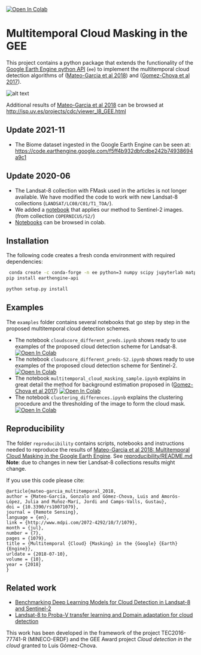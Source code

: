 [![Open In Colab](https://colab.research.google.com/assets/colab-badge.svg)](https://colab.research.google.com/github/IPL-UV/ee_ipl_uv/blob/master/examples/cloudscore_different_preds.ipynb)

# Multitemporal Cloud Masking in the GEE

This project contains a python package that extends the functionality of the [Google Earth Engine python API](https://developers.google.com/earth-engine/#api) (`ee`) to
implement the multitemporal cloud detection algorithms of ([Mateo-Garcia et al 2018](http://dx.doi.org/10.3390/rs10071079)) and ([Gomez-Chova et al 2017](http://dx.doi.org/10.1117/1.JRS.11.015005)).

![alt text](esquema_GEE.png)

Additional results of [Mateo-Garcia et al 2018](http://dx.doi.org/10.3390/rs10071079) can be browsed at http://isp.uv.es/projects/cdc/viewer_l8_GEE.html

## Update 2021-11

* The Biome dataset ingested in the Google Earth Engine can be seen at: https://code.earthengine.google.com/f5ff4b932dbfcdbe242b74938694a9c1

## Update 2020-06

* The Landsat-8 collection with FMask used in the articles is not longer available. We have modified the code to work with new Landsat-8 collections (`LANDSAT/LC08/C01/T1_TOA/`).
* We added a [notebook](#Examples) that applies our method to Sentinel-2 images. (from collection `COPERNICUS/S2/`)
* [Notebooks](#Examples) can be browsed in colab.

## Installation

The following code creates a fresh conda environment with required dependencies:

```bash
 conda create -c conda-forge -n ee python=3 numpy scipy jupyterlab matplotlib scikit-learn pillow requests luigi pandas scikit-image
pip install earthengine-api

python setup.py install
```

## Examples

The `examples` folder contains several notebooks that go step by step in the proposed multitemporal cloud detection schemes.

* The notebook `cloudscore_different_preds.ipynb` shows ready to use examples of the proposed cloud detection scheme for Landsat-8. [![Open In Colab](https://colab.research.google.com/assets/colab-badge.svg)](https://colab.research.google.com/github/IPL-UV/ee_ipl_uv/blob/master/examples/cloudscore_different_preds.ipynb)
* The notebook `cloudscore_different_preds-S2.ipynb` shows ready to use examples of the proposed cloud detection scheme for Sentinel-2. [![Open In Colab](https://colab.research.google.com/assets/colab-badge.svg)](https://colab.research.google.com/github/IPL-UV/ee_ipl_uv/blob/master/examples/cloudscore_different_preds-S2.ipynb)
* The notebook `multitemporal_cloud_masking_sample.ipynb` explains in great detail the method for background estimation 
proposed in ([Gomez-Chova et al 2017](http://dx.doi.org/10.1117/1.JRS.11.015005)) [![Open In Colab](https://colab.research.google.com/assets/colab-badge.svg)](https://colab.research.google.com/github/IPL-UV/ee_ipl_uv/blob/master/examples/multitemporal_cloud_masking_sample.ipynb)
* The notebook `clustering_differences.ipynb` explains the clustering procedure and the thresholding of the image to form the cloud mask. [![Open In Colab](https://colab.research.google.com/assets/colab-badge.svg)](https://colab.research.google.com/github/IPL-UV/ee_ipl_uv/blob/master/examples/clustering_differences.ipynb)

## Reproducibility

The folder `reproducibility` contains scripts, notebooks and instructions needed to reproduce the results of [Mateo-Garcia et al 2018: Multitemporal Cloud Masking in the Google Earth Engine](http://dx.doi.org/10.3390/rs10071079). See [reproducibility/README.md](reproducibility/README.md)
**Note**: due to changes in new tier Landsat-8 collections results might change. 

If you use this code please cite:
 
 ```
@article{mateo-garcia_multitemporal_2018,
 author = {Mateo-García, Gonzalo and Gómez-Chova, Luis and Amorós-López, Julia and Muñoz-Marí, Jordi and Camps-Valls, Gustau},
 doi = {10.3390/rs10071079},
 journal = {Remote Sensing},
 language = {en},
 link = {http://www.mdpi.com/2072-4292/10/7/1079},
 month = {jul},
 number = {7},
 pages = {1079},
 title = {Multitemporal {Cloud} {Masking} in the {Google} {Earth} {Engine}},
 urldate = {2018-07-10},
 volume = {10},
 year = {2018}
} 
 ```
 
 ## Related work

* [Benchmarking Deep Learning Models for Cloud Detection in Landsat-8 and Sentinel-2](https://github.com/IPL-UV/DL-L8S2-UV)
* [Landsat-8 to Proba-V transfer learning and Domain adaptation for cloud detection](https://github.com/IPL-UV/pvl8dagans)

This work has been developed in the framework of the project TEC2016-77741-R (MINECO-ERDF) and the GEE Award project _Cloud detection in the cloud_ granted to Luis Gómez-Chova.
